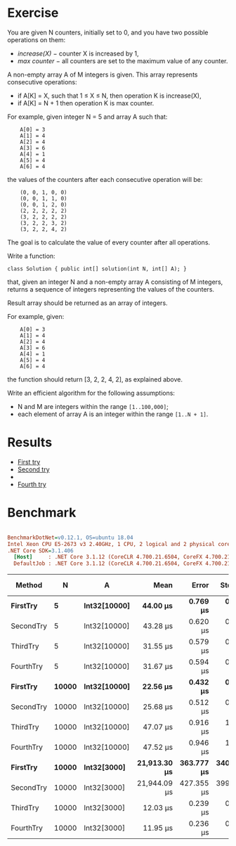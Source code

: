 ﻿# Exercise
You are given N counters, initially set to 0, and you have two possible operations on them:

- _increase(X)_ − counter X is increased by 1,
- _max counter_ − all counters are set to the maximum value of any counter.

A non-empty array A of M integers is given. This array represents consecutive operations:

- if A[K] = X, such that 1 ≤ X ≤ N, then operation K is increase(X),
- if A[K] = N + 1 then operation K is max counter.

For example, given integer N = 5 and array A such that:
```
    A[0] = 3
    A[1] = 4
    A[2] = 4
    A[3] = 6
    A[4] = 1
    A[5] = 4
    A[6] = 4
```

the values of the counters after each consecutive operation will be:
```
    (0, 0, 1, 0, 0)
    (0, 0, 1, 1, 0)
    (0, 0, 1, 2, 0)
    (2, 2, 2, 2, 2)
    (3, 2, 2, 2, 2)
    (3, 2, 2, 3, 2)
    (3, 2, 2, 4, 2)
```

The goal is to calculate the value of every counter after all operations.

Write a function:

```
class Solution { public int[] solution(int N, int[] A); }
```

that, given an integer N and a non-empty array A consisting of M integers, returns a sequence of integers representing the values of the counters.

Result array should be returned as an array of integers.

For example, given:
```
    A[0] = 3
    A[1] = 4
    A[2] = 4
    A[3] = 6
    A[4] = 1
    A[5] = 4
    A[6] = 4
```

the function should return [3, 2, 2, 4, 2], as explained above.

Write an efficient algorithm for the following assumptions:

- N and M are integers within the range `[1..100,000]`;
- each element of array A is an integer within the range `[1..N + 1]`.


# Results
- [First try](https://app.codility.com/demo/results/trainingMXXMRX-K2R/)
- [Second try](https://app.codility.com/demo/results/trainingX8YE26-PC2/)
-
- [Fourth try](https://app.codility.com/demo/results/training6N86XV-7TU/)

# Benchmark

``` ini

BenchmarkDotNet=v0.12.1, OS=ubuntu 18.04
Intel Xeon CPU E5-2673 v3 2.40GHz, 1 CPU, 2 logical and 2 physical cores
.NET Core SDK=3.1.406
  [Host]     : .NET Core 3.1.12 (CoreCLR 4.700.21.6504, CoreFX 4.700.21.6905), X64 RyuJIT
  DefaultJob : .NET Core 3.1.12 (CoreCLR 4.700.21.6504, CoreFX 4.700.21.6905), X64 RyuJIT


```
|    Method |     N |            A |         Mean |      Error |     StdDev |  Gen 0 |  Gen 1 | Gen 2 | Allocated |
|---------- |------ |------------- |-------------:|-----------:|-----------:|-------:|-------:|------:|----------:|
|  **FirstTry** |     **5** | **Int32[10000]** |     **44.00 μs** |   **0.769 μs** |   **0.755 μs** |      **-** |      **-** |     **-** |      **48 B** |
| SecondTry |     5 | Int32[10000] |     43.28 μs |   0.620 μs |   0.580 μs |      - |      - |     - |      48 B |
|  ThirdTry |     5 | Int32[10000] |     31.55 μs |   0.579 μs |   0.541 μs |      - |      - |     - |      49 B |
| FourthTry |     5 | Int32[10000] |     31.67 μs |   0.594 μs |   0.636 μs |      - |      - |     - |      48 B |
|  **FirstTry** | **10000** | **Int32[10000]** |     **22.56 μs** |   **0.432 μs** |   **0.424 μs** | **2.5330** | **0.3052** |     **-** |   **40024 B** |
| SecondTry | 10000 | Int32[10000] |     25.68 μs |   0.512 μs |   0.479 μs | 2.5330 | 0.3052 |     - |   40024 B |
|  ThirdTry | 10000 | Int32[10000] |     47.07 μs |   0.916 μs |   1.454 μs | 2.5024 | 0.3052 |     - |   40024 B |
| FourthTry | 10000 | Int32[10000] |     47.52 μs |   0.946 μs |   1.327 μs | 2.5024 | 0.3052 |     - |   40024 B |
|  **FirstTry** | **10000** |  **Int32[3000]** | **21,913.30 μs** | **363.777 μs** | **340.278 μs** |      **-** |      **-** |     **-** |   **40330 B** |
| SecondTry | 10000 |  Int32[3000] | 21,944.09 μs | 427.355 μs | 399.748 μs |      - |      - |     - |   40044 B |
|  ThirdTry | 10000 |  Int32[3000] |     12.03 μs |   0.239 μs |   0.294 μs | 2.5330 | 0.3052 |     - |   40024 B |
| FourthTry | 10000 |  Int32[3000] |     11.95 μs |   0.236 μs |   0.299 μs | 2.5330 | 0.3052 |     - |   40024 B |
